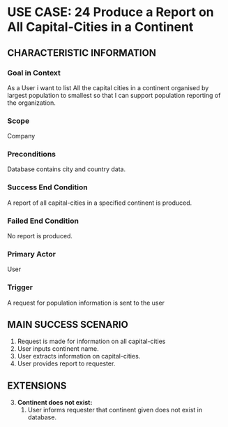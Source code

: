 # USE CASE: 24 Produce a Report on All Capital-Cities in a Continent

## CHARACTERISTIC INFORMATION

### Goal in Context

As a User i want to list All the capital cities in a continent organised by largest population to smallest so that I can support population reporting of the organization.

### Scope

Company

### Preconditions

Database contains city and country data.

### Success End Condition

A report of all capital-cities in a specified continent is produced.

### Failed End Condition

No report is produced.

### Primary Actor

User

### Trigger

A request for population information is sent to the user

## MAIN SUCCESS SCENARIO

1. Request is made for information on all capital-cities
2. User inputs continent name.
3. User extracts information on capital-cities.
4. User provides report to requester.

## EXTENSIONS

3. **Continent does not exist:**
    1. User informs requester that continent given does not exist in database.
